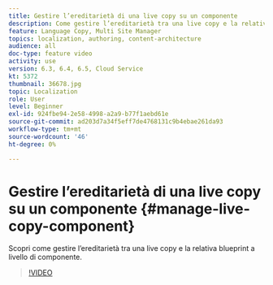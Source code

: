 ```yaml
---
title: Gestire l’ereditarietà di una live copy su un componente
description: Come gestire l’ereditarietà tra una live copy e la relativa blueprint a livello di componente
feature: Language Copy, Multi Site Manager
topics: localization, authoring, content-architecture
audience: all
doc-type: feature video
activity: use
version: 6.3, 6.4, 6.5, Cloud Service
kt: 5372
thumbnail: 36678.jpg
topic: Localization
role: User
level: Beginner
exl-id: 924fbe94-2e58-4998-a2a9-b77f1aebd61e
source-git-commit: ad203d7a34f5eff7de4768131c9b4ebae261da93
workflow-type: tm+mt
source-wordcount: '46'
ht-degree: 0%

---
```


# Gestire l’ereditarietà di una live copy su un componente {#manage-live-copy-component}

Scopri come gestire l’ereditarietà tra una live copy e la relativa blueprint a livello di componente.

>[!VIDEO](https://video.tv.adobe.com/v/36678?quality=12&learn=on)
